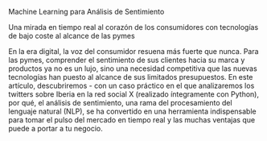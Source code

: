 Machine Learning para Análisis de Sentimiento


Una mirada en tiempo real al corazón de los consumidores con tecnologías de bajo coste al alcance de las pymes

En la era digital, la voz del consumidor resuena más fuerte que nunca. Para las pymes, comprender el sentimiento de sus clientes hacia su marca y productos ya no es un lujo, sino una necesidad competitiva que las nuevas tecnologías han puesto al alcance de sus limitados presupuestos. En este artículo, descubriremos - con un caso práctico en el que analizaremos los twitters sobre Iberia en la red social X (realizado íntegramente con Python), por qué, el análisis de sentimiento, una rama del procesamiento del lenguaje natural (NLP), se ha convertido en una herramienta indispensable para tomar el pulso del mercado en tiempo real y las muchas ventajas que puede a portar a tu negocio. 



